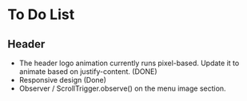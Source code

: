 # To Do List

## Header
- The header logo animation currently runs pixel-based. Update it to animate based on justify-content. (DONE)
- Responsive design (Done)
- Observer / ScrollTrigger.observe() on the menu image section.